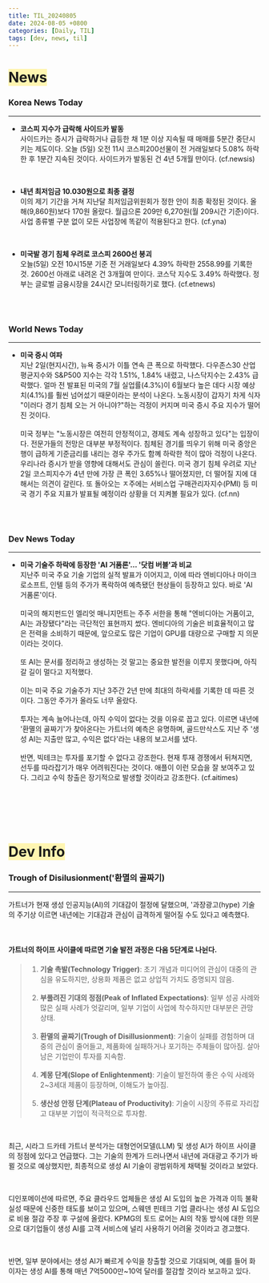 ```yaml
---
title: TIL_20240805
date: 2024-08-05 +0800
categories: [Daily, TIL]
tags: [dev, news, til] 
---
```

# <span style="background-color:#fff5b1"> News </span>
### Korea News Today
---

- **코스피 지수가 급락해 사이드카 발동**
    <br/>사이드카는 증시가 급락하거나 급등한 채 1분 이상 지속될 때 매매를 5분간 중단시키는 제도이다. 오늘 (5일) 오전 11시 코스피200선물이 전 거래일보다 5.08% 하락한 후 1분간 지속된 것이다. 사이드카가 발동된 건 4년 5개월 만이다. (cf.newsis)

<br/>

- **내년 최저임금 10.030원으로 최종 결정**
    <br/>이의 제기 기간을 거쳐 지난달 최저임금위원회가 정한 안이 최종 확정된 것이다. 올해(9,860원)보다 170원 올랐다. 월급으론 209만 6,270원(월 209시간 기준)이다. 사업 종류별 구분 없이 모든 사업장에 똑같이 적용된다고 한다. (cf.yna)

<br/>

- **미국발 경기 침체 우려로 코스피 2600선 붕괴**
    <br/>오늘(5일) 오전 10시15분 기준 전 거래일보다 4.39% 하락한 2558.99를 기록한 것. 2600선 아래로 내려온 건 3개월여 만이다. 코스닥 지수도 3.49% 하락했다. 정부는 글로벌 금융시장을 24시간 모니터링하기로 했다. (cf.etnews)

<br/><br/>

### World News Today
---

- **미국 증시 여파**
    <br/>지난 2일(현지시간), 뉴욕 증시가 이틀 연속 큰 폭으로 하락했다. 다우존스30 산업평균지수와 S&P500 지수는 각각 1.51%, 1.84% 내렸고, 나스닥지수는 2.43% 급락했다. 얼마 전 발표된 미국의 7월 실업률(4.3%)이 6월보다 높은 데다 시장 예상치(4.1%)를 훨씬 넘어섰기 때문이라는 분석이 나온다. 노동시장이 갑자기 차게 식자 "이러다 경기 침체 오는 거 아니야?"하는 걱정이 커지며 미국 증시 주요 지수가 떨어진 것이다.
    <br/><br/>미국 정부는 "노동시장은 여전히 안정적이고, 경제도 계속 성장하고 있다"는 입장이다. 전문가들의 전망은 대부분 부정적이다. 침체된 경기를 띄우기 위해 미국 중앙은행이 급하게 기준금리를 내리는 경우 주가도 함꼐 하락한 적이 많아 걱정이 나온다. 우리나라 증시가 받을 영향에 대해서도 관심이 쏠린다. 미국 경기 침체 우려로 지난 2일 코스피지수가 4년 만에 가장 큰 폭인 3.65%나 떨어졌지만, 더 떨어질 지에 대해서는 의견이 갈린다. 또 돌아오는 ㅈ주에는 서비스업 구매관리자지수(PMI) 등 미국 경기 주요 지표가 발표될 예정이라 상황을 더 지켜볼 필요가 있다. (cf.nn)

<br/><br/>

### Dev News Today
---

- **미국 기술주 하락에 등장한 'AI 거품론'... '닷컴 버블'과 비교**
    <br/>지난주 미국 주요 기술 기업의 실적 발표가 이어지고, 이에 따라 엔비디아나 마이크로소프트, 인텔 등의 주가가 폭락하여 예측됐던 현상들이 등장하고 있다. 바로 'AI 거품론'이다.
    <br/><br/>미국의 해지펀드인 엘리엇 매니지먼트는 주주 서한을 통해 "엔비디아는 거품이고, AI는 과장됐다"라는 극단적인 표현까지 썼다. 엔비디아의 기술은 비효율적이고 많은 전력을 소비하기 때문에, 앞으로도 많은 기업이 GPU를 대량으로 구매할 지 의문이라는 것이다. 
    <br/><br/>또 AI는 문서를 정리하고 생성하는 것 말고는 중요한 발전을 이루지 못했다며, 아직 갈 길이 멀다고 지적했다.
    <br/><br/>이는 미국 주요 기술주가 지난 3주간 2년 만에 최대의 하락세를 기록한 데 따른 것이다. 그동안 주가가 올라도 너무 올랐다.
    <br/><br/>투자는 계속 늘어나는데, 아직 수익이 없다는 것을 이유로 꼽고 있다. 이르면 내년에 '환멸의 골짜기'가 찾아온다는 가트너의 예측은 유명하며, 골드만삭스도 지난 주 '생성 AI는 지출만 많고, 수익은 없다'라는 내용의 보고서를 냈다.
    <br/><br/>반면, 빅테크는 투자를 포기할 수 없다고 강조한다. 현재 투재 경쟁에서 뒤쳐지면, 선두를 따라잡기가 매우 어려워진다는 것이다. 애플이 이런 모습을 잘 보여주고 있다. 그리고 수익 창출은 장기적으로 발생할 것이라고 강조한다. (cf.aitimes)

<br/><br/><br/><br/>

# <span style="background-color:#fff5b1"> Dev Info </span>
### Trough of Disilusionment('환멸의 골짜기)
---
가트너가 현재 생성 인공지능(AI)의 기대감이 절정에 달했으며, '과장광고(hype) 기술의 주기상 이르면 내년에는 기대감과 관심이 급격하게 떨어질 수도 있다고 예측했다.

<br/>

#### 가트너의 하이프 사이클에 따르면 기술 발전 과정은 다음 5단계로 나뉜다.

> 1. **기술 촉발(Technology Trigger)**: 초기 개념과 미디어의 관심이 대중의 관심을 유도하지만, 상용화 제품은 없고 상업적 가치도 증명되지 않음. <br/><br/>
> 2. **부풀려진 기대의 정점(Peak of Inflated Expectations)**: 일부 성공 사례와 많은 실패 사례가 엇갈리며, 일부 기업이 사업에 착수하지만 대부분은 관망 상태. <br/><br/>
> 3. **환멸의 골짜기(Trough of Disillusionment)**: 기술이 실패를 경험하며 대중의 관심이 줄어들고, 제품화에 실패하거나 포기하는 주체들이 많아짐. 살아남은 기업만이 투자를 지속함. <br/><br/>
> 4. **계몽 단계(Slope of Enlightenment)**: 기술이 발전하여 좋은 수익 사례와 2~3세대 제품이 등장하며, 이해도가 높아짐. <br/><br/>
> 5. **생산성 안정 단계(Plateau of Productivity)**: 기술이 시장의 주류로 자리잡고 대부분 기업이 적극적으로 투자함.

<br/>

최근, 시라그 드카테 가트너 분석가는 대형언어모델(LLM) 및 생성 AI가 하이프 사이클의 정점에 있다고 언급했다. 그는 기술의 한계가 드러나면서 내년에 과대광고 주기가 바뀔 것으로 예상했지만, 최종적으로 생성 AI 기술이 광범위하게 채택될 것이라고 보았다.

<br/>

디인포메이션에 따르면, 주요 클라우드 업체들은 생성 AI 도입의 높은 가격과 이득 불확실성 때문에 신중한 태도를 보이고 있으며, 스웨덴 핀테크 기업 클라나는 생성 AI 도입으로 비용 절감 주장 후 구설에 올랐다. KPMG의 토드 로어는 AI의 작동 방식에 대한 의문으로 대기업들이 생성 AI를 고객 서비스에 널리 사용하기 어려울 것이라고 경고했다.

<br/>

반면, 일부 분야에서는 생성 AI가 빠르게 수익을 창출할 것으로 기대되며, 예를 들어 화이자는 생성 AI를 통해 매년 7억5000만~10억 달러를 절감할 것이라 보고하고 있다.
